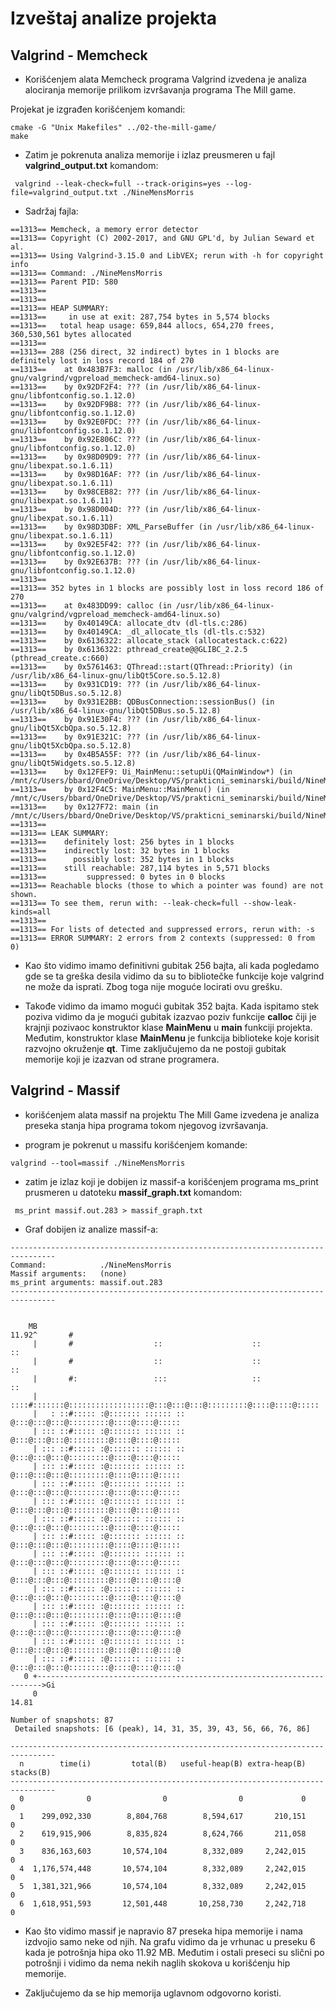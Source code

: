 # Izveštaj analize projekta

## Valgrind - Memcheck
- Korišćenjem alata Memcheck programa Valgrind izvedena je analiza alociranja memorije
prilikom izvršavanja programa The Mill game.

Projekat je izgrađen korišćenjem komandi:

```  
cmake -G "Unix Makefiles" ../02-the-mill-game/ 
make
```

- Zatim je pokrenuta analiza memorije i izlaz preusmeren u fajl **valgrind_output.txt**
komandom:

```
 valgrind --leak-check=full --track-origins=yes --log-file=valgrind_output.txt ./NineMensMorris
```

- Sadržaj fajla:

```
==1313== Memcheck, a memory error detector
==1313== Copyright (C) 2002-2017, and GNU GPL'd, by Julian Seward et al.
==1313== Using Valgrind-3.15.0 and LibVEX; rerun with -h for copyright info
==1313== Command: ./NineMensMorris
==1313== Parent PID: 580
==1313== 
==1313== 
==1313== HEAP SUMMARY:
==1313==     in use at exit: 287,754 bytes in 5,574 blocks
==1313==   total heap usage: 659,844 allocs, 654,270 frees, 360,530,561 bytes allocated
==1313== 
==1313== 288 (256 direct, 32 indirect) bytes in 1 blocks are definitely lost in loss record 184 of 270
==1313==    at 0x483B7F3: malloc (in /usr/lib/x86_64-linux-gnu/valgrind/vgpreload_memcheck-amd64-linux.so)
==1313==    by 0x92DF2F4: ??? (in /usr/lib/x86_64-linux-gnu/libfontconfig.so.1.12.0)
==1313==    by 0x92DF9B8: ??? (in /usr/lib/x86_64-linux-gnu/libfontconfig.so.1.12.0)
==1313==    by 0x92E0FDC: ??? (in /usr/lib/x86_64-linux-gnu/libfontconfig.so.1.12.0)
==1313==    by 0x92E806C: ??? (in /usr/lib/x86_64-linux-gnu/libfontconfig.so.1.12.0)
==1313==    by 0x98D09D9: ??? (in /usr/lib/x86_64-linux-gnu/libexpat.so.1.6.11)
==1313==    by 0x98D16AF: ??? (in /usr/lib/x86_64-linux-gnu/libexpat.so.1.6.11)
==1313==    by 0x98CEB82: ??? (in /usr/lib/x86_64-linux-gnu/libexpat.so.1.6.11)
==1313==    by 0x98D004D: ??? (in /usr/lib/x86_64-linux-gnu/libexpat.so.1.6.11)
==1313==    by 0x98D3DBF: XML_ParseBuffer (in /usr/lib/x86_64-linux-gnu/libexpat.so.1.6.11)
==1313==    by 0x92E5F42: ??? (in /usr/lib/x86_64-linux-gnu/libfontconfig.so.1.12.0)
==1313==    by 0x92E637B: ??? (in /usr/lib/x86_64-linux-gnu/libfontconfig.so.1.12.0)
==1313== 
==1313== 352 bytes in 1 blocks are possibly lost in loss record 186 of 270
==1313==    at 0x483DD99: calloc (in /usr/lib/x86_64-linux-gnu/valgrind/vgpreload_memcheck-amd64-linux.so)
==1313==    by 0x40149CA: allocate_dtv (dl-tls.c:286)
==1313==    by 0x40149CA: _dl_allocate_tls (dl-tls.c:532)
==1313==    by 0x6136322: allocate_stack (allocatestack.c:622)
==1313==    by 0x6136322: pthread_create@@GLIBC_2.2.5 (pthread_create.c:660)
==1313==    by 0x5761463: QThread::start(QThread::Priority) (in /usr/lib/x86_64-linux-gnu/libQt5Core.so.5.12.8)
==1313==    by 0x931CD19: ??? (in /usr/lib/x86_64-linux-gnu/libQt5DBus.so.5.12.8)
==1313==    by 0x931E2BB: QDBusConnection::sessionBus() (in /usr/lib/x86_64-linux-gnu/libQt5DBus.so.5.12.8)
==1313==    by 0x91E30F4: ??? (in /usr/lib/x86_64-linux-gnu/libQt5XcbQpa.so.5.12.8)
==1313==    by 0x91E321C: ??? (in /usr/lib/x86_64-linux-gnu/libQt5XcbQpa.so.5.12.8)
==1313==    by 0x4B5A55F: ??? (in /usr/lib/x86_64-linux-gnu/libQt5Widgets.so.5.12.8)
==1313==    by 0x12FEF9: Ui_MainMenu::setupUi(QMainWindow*) (in /mnt/c/Users/bbard/OneDrive/Desktop/VS/prakticni_seminarski/build/NineMensMorris)
==1313==    by 0x12F4C5: MainMenu::MainMenu() (in /mnt/c/Users/bbard/OneDrive/Desktop/VS/prakticni_seminarski/build/NineMensMorris)
==1313==    by 0x127F72: main (in /mnt/c/Users/bbard/OneDrive/Desktop/VS/prakticni_seminarski/build/NineMensMorris)
==1313== 
==1313== LEAK SUMMARY:
==1313==    definitely lost: 256 bytes in 1 blocks
==1313==    indirectly lost: 32 bytes in 1 blocks
==1313==      possibly lost: 352 bytes in 1 blocks
==1313==    still reachable: 287,114 bytes in 5,571 blocks
==1313==         suppressed: 0 bytes in 0 blocks
==1313== Reachable blocks (those to which a pointer was found) are not shown.
==1313== To see them, rerun with: --leak-check=full --show-leak-kinds=all
==1313== 
==1313== For lists of detected and suppressed errors, rerun with: -s
==1313== ERROR SUMMARY: 2 errors from 2 contexts (suppressed: 0 from 0)
```

- Kao što vidimo imamo definitivni gubitak 256 bajta, ali kada pogledamo gde se ta greška desila vidimo da su to bibliotečke funkcije koje valgrind ne može da isprati. Zbog toga nije moguće locirati ovu grešku.

- Takođe vidimo da imamo mogući gubitak 352 bajta. Kada ispitamo stek poziva vidimo da je mogući gubitak izazvao poziv funkcije __calloc__ čiji je krajnji pozivaoc konstruktor klase __MainMenu__ u __main__ funkciji projekta. Međutim, konstruktor klase __MainMenu__
je funkcija biblioteke koje korisit razvojno okruženje __qt__. Time zaključujemo da ne postoji gubitak memorije koji je izazvan od strane programera. 

## Valgrind - Massif
- korišćenjem alata massif na projektu The Mill Game izvedena je analiza preseka stanja hipa programa tokom njegovog izvršavanja.

- program je pokrenut u massifu korišćenjem komande:
```
valgrind --tool=massif ./NineMensMorris
```
- zatim je izlaz koji je dobijen iz massif-a korišćenjem programa ms_print prusmeren
u datoteku __massif_graph.txt__ komandom:

```
 ms_print massif.out.283 > massif_graph.txt
```
- Graf dobijen iz analize massif-a:
```
--------------------------------------------------------------------------------
Command:            ./NineMensMorris
Massif arguments:   (none)
ms_print arguments: massif.out.283
--------------------------------------------------------------------------------


    MB
11.92^       #                                                                
     |       #                  ::                    ::                    ::
     |       #                  ::                    ::                    ::
     |       #:                 :::                   ::                    ::
     |   ::::#:::::::@::::::::::::::::::@:::@:::@:::@:::::::::@::::@::::@:::::
     |   : ::#::::: :@::::::: :::::: :: @:::@:::@:::@:::::::::@::::@::::@:::::
     | ::: ::#::::: :@::::::: :::::: :: @:::@:::@:::@:::::::::@::::@::::@:::::
     | ::: ::#::::: :@::::::: :::::: :: @:::@:::@:::@:::::::::@::::@::::@:::::
     | ::: ::#::::: :@::::::: :::::: :: @:::@:::@:::@:::::::::@::::@::::@:::::
     | ::: ::#::::: :@::::::: :::::: :: @:::@:::@:::@:::::::::@::::@::::@:::::
     | ::: ::#::::: :@::::::: :::::: :: @:::@:::@:::@:::::::::@::::@::::@:::::
     | ::: ::#::::: :@::::::: :::::: :: @:::@:::@:::@:::::::::@::::@::::@:::::
     | ::: ::#::::: :@::::::: :::::: :: @:::@:::@:::@:::::::::@::::@::::@:::::
     | ::: ::#::::: :@::::::: :::::: :: @:::@:::@:::@:::::::::@::::@::::@:::::
     | ::: ::#::::: :@::::::: :::::: :: @:::@:::@:::@:::::::::@::::@::::@::::@
     | ::: ::#::::: :@::::::: :::::: :: @:::@:::@:::@:::::::::@::::@::::@::::@
     | ::: ::#::::: :@::::::: :::::: :: @:::@:::@:::@:::::::::@::::@::::@::::@
     | ::: ::#::::: :@::::::: :::::: :: @:::@:::@:::@:::::::::@::::@::::@::::@
     | ::: ::#::::: :@::::::: :::::: :: @:::@:::@:::@:::::::::@::::@::::@::::@
     | ::: ::#::::: :@::::::: :::::: :: @:::@:::@:::@:::::::::@::::@::::@::::@
   0 +----------------------------------------------------------------------->Gi
     0                                                                   14.81

Number of snapshots: 87
 Detailed snapshots: [6 (peak), 14, 31, 35, 39, 43, 56, 66, 76, 86]

--------------------------------------------------------------------------------
  n        time(i)         total(B)   useful-heap(B) extra-heap(B)    stacks(B)
--------------------------------------------------------------------------------
  0              0                0                0             0            0
  1    299,092,330        8,804,768        8,594,617       210,151            0
  2    619,915,906        8,835,824        8,624,766       211,058            0
  3    836,163,603       10,574,104        8,332,089     2,242,015            0
  4  1,176,574,448       10,574,104        8,332,089     2,242,015            0
  5  1,381,321,966       10,574,104        8,332,089     2,242,015            0
  6  1,618,951,593       12,501,448       10,258,730     2,242,718            0
```

- Kao što vidimo massif je napravio 87 preseka hipa memorije i nama izdvojio samo neke od njih. Na grafu vidimo da je vrhunac u preseku 6 kada je potrošnja hipa oko 11.92 MB.
Međutim i ostali preseci su slični po potrošnji i vidimo da nema nekih naglih skokova u korišćenju hip memorije.

- Zaključujemo da se hip memorija uglavnom odgovorno koristi.